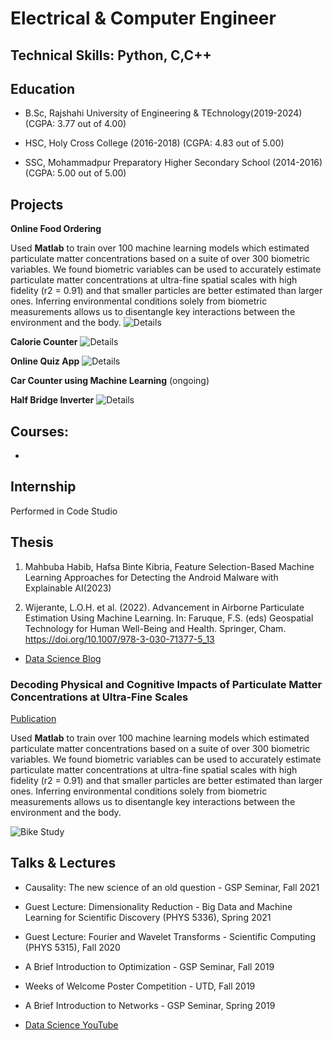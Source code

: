 # Electrical & Computer Engineer
## Technical Skills: Python, C,C++
## Education
- B.Sc, Rajshahi University of Engineering & TEchnology(2019-2024)
  (CGPA: 3.77 out of 4.00)

- HSC, Holy Cross College (2016-2018)
  (CGPA: 4.83 out of 5.00)
           
- SSC, Mohammadpur Preparatory Higher Secondary School (2014-2016)
  (CGPA: 5.00 out of 5.00)
  
## Projects

**Online Food Ordering**

Used **Matlab** to train over 100 machine learning models which estimated particulate matter concentrations based on a suite of over 300 biometric variables. We found biometric variables can be used to accurately estimate particulate matter concentrations at ultra-fine spatial scales with high fidelity (r2 = 0.91) and that smaller particles are better estimated than larger ones. Inferring environmental conditions solely from biometric measurements allows us to disentangle key interactions between the environment and the body.
![Details](https://github.com/mahbuba26/FoodAppNew)

**Calorie Counter**
![Details](https://github.com/mahbuba26/Diet-Care)

**Online Quiz App**
![Details](https://ithub.com/mahbuba26/Online-Quiz)

**Car Counter using Machine Learning**
(ongoing)

**Half Bridge Inverter**
![Details](https://github.com/mahbuba26/Half-bridge-inverter)

## Courses:
* 

## Internship
Performed in Code Studio 
![]()

## Thesis
1. Mahbuba Habib, Hafsa Binte Kibria, Feature Selection-Based Machine Learning Approaches for Detecting the Android Malware with Explainable AI(2023)

9. Wijerante, L.O.H. et al. (2022). Advancement in Airborne Particulate Estimation Using Machine Learning. In: Faruque, F.S. (eds) Geospatial Technology for Human Well-Being and Health. Springer, Cham. https://doi.org/10.1007/978-3-030-71377-5_13

- [Data Science Blog](https://medium.com/@shawhin)


### Decoding Physical and Cognitive Impacts of Particulate Matter Concentrations at Ultra-Fine Scales
[Publication](https://www.mdpi.com/1424-8220/22/11/4240)

Used **Matlab** to train over 100 machine learning models which estimated particulate matter concentrations based on a suite of over 300 biometric variables. We found biometric variables can be used to accurately estimate particulate matter concentrations at ultra-fine spatial scales with high fidelity (r2 = 0.91) and that smaller particles are better estimated than larger ones. Inferring environmental conditions solely from biometric measurements allows us to disentangle key interactions between the environment and the body.

![Bike Study](/assets/img/bike_study.jpeg)

## Talks & Lectures
- Causality: The new science of an old question - GSP Seminar, Fall 2021
- Guest Lecture: Dimensionality Reduction - Big Data and Machine Learning for Scientific Discovery (PHYS 5336), Spring 2021
- Guest Lecture: Fourier and Wavelet Transforms - Scientific Computing (PHYS 5315), Fall 2020
- A Brief Introduction to Optimization - GSP Seminar, Fall 2019
- Weeks of Welcome Poster Competition - UTD, Fall 2019
- A Brief Introduction to Networks - GSP Seminar, Spring 2019

- [Data Science YouTube](https://www.youtube.com/channel/UCa9gErQ9AE5jT2DZLjXBIdA)

